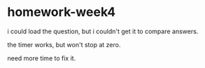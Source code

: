# homework-week4

i could load the question, but i couldn't get it to compare answers.

the timer works, but won't stop at zero.

need more time to fix it.